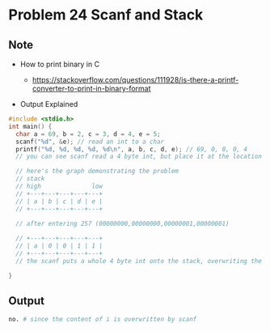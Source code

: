 Problem 24 Scanf and Stack 
===

Note
---
- How to print binary in C
    - https://stackoverflow.com/questions/111928/is-there-a-printf-converter-to-print-in-binary-format

- Output Explained

```c
#include <stdio.h>
int main() {
  char a = 69, b = 2, c = 3, d = 4, e = 5;
  scanf("%d", &e); // read an int to a char
  printf("%d, %d, %d, %d, %d\n", a, b, c, d, e); // 69, 0, 0, 0, 4
  // you can see scanf read a 4 byte int, but place it at the location of 'e', which is 1 byte. 

  // here's the graph demonstrating the problem
  // stack
  // high              low
  // +---+---+---+---+---+
  // | a | b | c | d | e |
  // +---+---+---+---+---+

  // after entering 257 (00000000,00000000,00000001,00000001)
  
  // +---+---+---+---+---+
  // | a | 0 | 0 | 1 | 1 |
  // +---+---+---+---+---+
  // the scanf puts a whole 4 byte int onto the stack, overwriting the content of b, c, d

}


```
Output
---
```sh
no. # since the content of i is overwritten by scanf
```